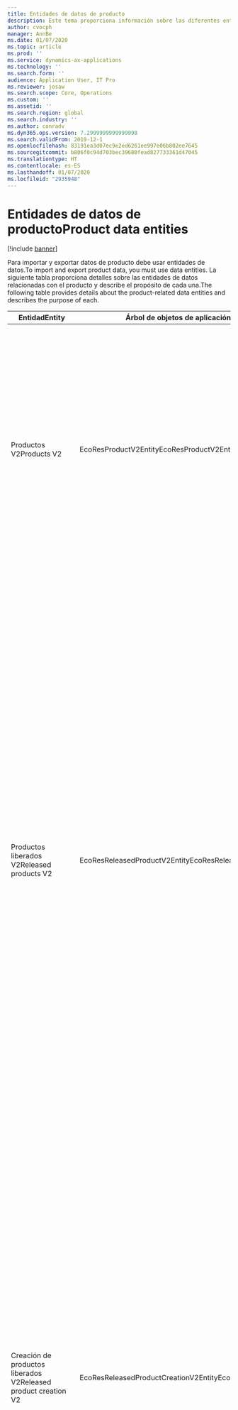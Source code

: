 ```yaml
---
title: Entidades de datos de producto
description: Este tema proporciona información sobre las diferentes entidades que se pueden usar para importar y exportar datos de productos.
author: cvocph
manager: AnnBe
ms.date: 01/07/2020
ms.topic: article
ms.prod: ''
ms.service: dynamics-ax-applications
ms.technology: ''
ms.search.form: ''
audience: Application User, IT Pro
ms.reviewer: josaw
ms.search.scope: Core, Operations
ms.custom: ''
ms.assetid: ''
ms.search.region: global
ms.search.industry: ''
ms.author: conradv
ms.dyn365.ops.version: 7.2999999999999998
ms.search.validFrom: 2019-12-1
ms.openlocfilehash: 83191ea3d07ec9e2ed6261ee997e06b802ee7645
ms.sourcegitcommit: b806f0c94d703bec39680fead827733361d47045
ms.translationtype: HT
ms.contentlocale: es-ES
ms.lasthandoff: 01/07/2020
ms.locfileid: "2935948"
---
```

# <a name="product-data-entities"></a><span data-ttu-id="d14c8-103">Entidades de datos de producto</span><span class="sxs-lookup"><span data-stu-id="d14c8-103">Product data entities</span></span>

[!include [banner](../includes/banner.md)]

<span data-ttu-id="d14c8-104">Para importar y exportar datos de producto debe usar entidades de datos.</span><span class="sxs-lookup"><span data-stu-id="d14c8-104">To import and export product data, you must use data entities.</span></span> <span data-ttu-id="d14c8-105">La siguiente tabla proporciona detalles sobre las entidades de datos relacionadas con el producto y describe el propósito de cada una.</span><span class="sxs-lookup"><span data-stu-id="d14c8-105">The following table provides details about the product-related data entities and describes the purpose of each.</span></span>

| <span data-ttu-id="d14c8-106">Entidad</span><span class="sxs-lookup"><span data-stu-id="d14c8-106">Entity</span></span> | <span data-ttu-id="d14c8-107">Árbol de objetos de aplicación (AOT) nombre (tipo)</span><span class="sxs-lookup"><span data-stu-id="d14c8-107">Application Object Tree (AOT) name (type)</span></span> | <span data-ttu-id="d14c8-108">Notas</span><span class="sxs-lookup"><span data-stu-id="d14c8-108">Notes</span></span> |
|--------|-------------------------------------------|-------|
| <span data-ttu-id="d14c8-109">Productos V2</span><span class="sxs-lookup"><span data-stu-id="d14c8-109">Products V2</span></span> | <span data-ttu-id="d14c8-110">EcoResProductV2Entity</span><span class="sxs-lookup"><span data-stu-id="d14c8-110">EcoResProductV2Entity</span></span> | <span data-ttu-id="d14c8-111">Esta entidad se utiliza para importar y exportar productos compartidos, productos distintos y productos maestros.</span><span class="sxs-lookup"><span data-stu-id="d14c8-111">This entity is used to import and export shared products-distinct products and product masters.</span></span> <span data-ttu-id="d14c8-112">Permite actualizaciones.</span><span class="sxs-lookup"><span data-stu-id="d14c8-112">It allows for updates.</span></span> <span data-ttu-id="d14c8-113">No admite operaciones SQL basadas en conjuntos.</span><span class="sxs-lookup"><span data-stu-id="d14c8-113">It doesn't support set-based SQL operations.</span></span> <span data-ttu-id="d14c8-114">Está habilitado para Open Data Protocol (OData).</span><span class="sxs-lookup"><span data-stu-id="d14c8-114">It's enabled for Open Data Protocol (OData).</span></span> |
| <span data-ttu-id="d14c8-115">Productos liberados V2</span><span class="sxs-lookup"><span data-stu-id="d14c8-115">Released products V2</span></span> | <span data-ttu-id="d14c8-116">EcoResReleasedProductV2Entity</span><span class="sxs-lookup"><span data-stu-id="d14c8-116">EcoResReleasedProductV2Entity</span></span> | <span data-ttu-id="d14c8-117">Esta entidad se utiliza para importar y exportar productos publicados, productos distintos y productos maestros.</span><span class="sxs-lookup"><span data-stu-id="d14c8-117">This entity is used to import and export released products-distinct products and product masters.</span></span> <span data-ttu-id="d14c8-118">Permite actualizaciones.</span><span class="sxs-lookup"><span data-stu-id="d14c8-118">It allows for updates.</span></span> <span data-ttu-id="d14c8-119">Requiere que el producto compartido ya esté creado.</span><span class="sxs-lookup"><span data-stu-id="d14c8-119">It requires that the shared product already be created.</span></span> <span data-ttu-id="d14c8-120">Cuando se importa un nuevo producto lanzado, se produce un lanzamiento del producto compartido.</span><span class="sxs-lookup"><span data-stu-id="d14c8-120">When a new released product is imported, a release of the shared product occurs.</span></span> <span data-ttu-id="d14c8-121">También hay entidades separadas que pueden usarse para importar y exportar productos maestros lanzados y variantes distintas lanzadas.</span><span class="sxs-lookup"><span data-stu-id="d14c8-121">There are also separate entities that can be used to import and export released product masters and released distinct variants.</span></span> <span data-ttu-id="d14c8-122">Esta entidad no admite operaciones SQL basadas en conjuntos ni operaciones de eliminación.</span><span class="sxs-lookup"><span data-stu-id="d14c8-122">This entity doesn't support set-based SQL operations or delete operations.</span></span> <span data-ttu-id="d14c8-123">Está habilitado para OData.</span><span class="sxs-lookup"><span data-stu-id="d14c8-123">It's enabled for OData.</span></span> |
| <span data-ttu-id="d14c8-124">Creación de productos liberados V2</span><span class="sxs-lookup"><span data-stu-id="d14c8-124">Released product creation V2</span></span> | <span data-ttu-id="d14c8-125">EcoResReleasedProductCreationV2Entity</span><span class="sxs-lookup"><span data-stu-id="d14c8-125">EcoResReleasedProductCreationV2Entity</span></span> | <span data-ttu-id="d14c8-126">Esta entidad se utiliza para importar productos compartidos y productos lanzados en un solo paso.</span><span class="sxs-lookup"><span data-stu-id="d14c8-126">This entity is used to import shared products and released products in one step.</span></span> <span data-ttu-id="d14c8-127">Aunque admite exportaciones, ese uso no se recomienda, porque el propósito de la entidad es la creación de productos.</span><span class="sxs-lookup"><span data-stu-id="d14c8-127">Although it supports exports, that use isn't recommended, because the purpose of the entity is product creation.</span></span> <span data-ttu-id="d14c8-128">No admite actualizaciones.</span><span class="sxs-lookup"><span data-stu-id="d14c8-128">It doesn't support updates.</span></span> <span data-ttu-id="d14c8-129">Admite un conjunto limitado de campos (campos que están disponibles en el cuadro de diálogo de creación del producto).</span><span class="sxs-lookup"><span data-stu-id="d14c8-129">It supports a limited set of fields (fields that are available in the product creation dialog box).</span></span> <span data-ttu-id="d14c8-130">No admite operaciones SQL basadas en conjuntos.</span><span class="sxs-lookup"><span data-stu-id="d14c8-130">It doesn't support set-based SQL operations.</span></span> <span data-ttu-id="d14c8-131">No está expuesto a través de OData.</span><span class="sxs-lookup"><span data-stu-id="d14c8-131">It isn't exposed through OData.</span></span> |
| <span data-ttu-id="d14c8-132">Variantes del producto</span><span class="sxs-lookup"><span data-stu-id="d14c8-132">Product variants</span></span> | <span data-ttu-id="d14c8-133">EcoResProductVariantEntity</span><span class="sxs-lookup"><span data-stu-id="d14c8-133">EcoResProductVariantEntity</span></span> | <span data-ttu-id="d14c8-134">Esta entidad se utiliza para importar y exportar variantes de productos compartidos.</span><span class="sxs-lookup"><span data-stu-id="d14c8-134">This entity is used to import and export shared product variants.</span></span> <span data-ttu-id="d14c8-135">Permite actualizaciones.</span><span class="sxs-lookup"><span data-stu-id="d14c8-135">It allows for updates.</span></span> <span data-ttu-id="d14c8-136">Requiere que los valores de dimensión ya estén creados.</span><span class="sxs-lookup"><span data-stu-id="d14c8-136">It requires that dimension values already be created.</span></span> <span data-ttu-id="d14c8-137">La clave de integración es el producto maestro más las dimensiones del producto.</span><span class="sxs-lookup"><span data-stu-id="d14c8-137">The integration key is the product master plus product dimensions.</span></span> <span data-ttu-id="d14c8-138">Esta entidad no admite operaciones SQL basadas en conjuntos.</span><span class="sxs-lookup"><span data-stu-id="d14c8-138">This entity doesn't support set-based SQL operations.</span></span> <span data-ttu-id="d14c8-139">Está habilitado para OData.</span><span class="sxs-lookup"><span data-stu-id="d14c8-139">It's enabled for OData.</span></span> <span data-ttu-id="d14c8-140">Soporta operaciones de borrado.</span><span class="sxs-lookup"><span data-stu-id="d14c8-140">It supports delete operations.</span></span> <span data-ttu-id="d14c8-141">No se puede ampliar mediante la adición de nuevas dimensiones de producto.</span><span class="sxs-lookup"><span data-stu-id="d14c8-141">It can't be extended through the addition of new product dimensions.</span></span> |
| <span data-ttu-id="d14c8-142">Identificación del número de producto derivado de las variantes de producto</span><span class="sxs-lookup"><span data-stu-id="d14c8-142">Product variants by product number identification</span></span> | <span data-ttu-id="d14c8-143">EcoResProductNumberIdentifiedProductVariantEntity</span><span class="sxs-lookup"><span data-stu-id="d14c8-143">EcoResProductNumberIdentifiedProductVariantEntity</span></span> | <span data-ttu-id="d14c8-144">Esta entidad se utiliza para importar y exportar variantes de productos compartidos.</span><span class="sxs-lookup"><span data-stu-id="d14c8-144">This entity is used to import and export shared product variants.</span></span> <span data-ttu-id="d14c8-145">Permite actualizaciones.</span><span class="sxs-lookup"><span data-stu-id="d14c8-145">It allows for updates.</span></span> <span data-ttu-id="d14c8-146">Requiere que los valores de dimensión ya estén creados.</span><span class="sxs-lookup"><span data-stu-id="d14c8-146">It requires that dimension values already be created.</span></span> <span data-ttu-id="d14c8-147">La clave de integración es el número de producto (mientras que la clave de integración para la entidad **Variantes del producto** es el producto maestro más las dimensiones del producto).</span><span class="sxs-lookup"><span data-stu-id="d14c8-147">The integration key is the product number (whereas the integration key for the **Product variants** entity is the product master plus product dimensions).</span></span> |
| <span data-ttu-id="d14c8-148">Variantes de productos emitidos</span><span class="sxs-lookup"><span data-stu-id="d14c8-148">Released product variants</span></span> | <span data-ttu-id="d14c8-149">EcoResReleasedProductVariantEntity</span><span class="sxs-lookup"><span data-stu-id="d14c8-149">EcoResReleasedProductVariantEntity</span></span> | <span data-ttu-id="d14c8-150">Esta entidad se utiliza para importar y exportar variantes de productos lanzados.</span><span class="sxs-lookup"><span data-stu-id="d14c8-150">This entity is used to import and export released product variants.</span></span> <span data-ttu-id="d14c8-151">Permite actualizaciones.</span><span class="sxs-lookup"><span data-stu-id="d14c8-151">It allows for updates.</span></span> <span data-ttu-id="d14c8-152">Requiere que las variantes del producto compartido ya estén creadas.</span><span class="sxs-lookup"><span data-stu-id="d14c8-152">It requires that shared product variants already be created.</span></span> <span data-ttu-id="d14c8-153">Cuando se importa una variante del producto lanzada, se produce un lanzamiento de la variante del producto compartida.</span><span class="sxs-lookup"><span data-stu-id="d14c8-153">When a new released product variant is imported, a release of the shared product variant occurs.</span></span> <span data-ttu-id="d14c8-154">Esta entidad no admite operaciones SQL basadas en conjuntos.</span><span class="sxs-lookup"><span data-stu-id="d14c8-154">This entity doesn't support set-based SQL operations.</span></span> <span data-ttu-id="d14c8-155">Está habilitado para OData.</span><span class="sxs-lookup"><span data-stu-id="d14c8-155">It's enabled for OData.</span></span> <span data-ttu-id="d14c8-156">Aunque admite operaciones de eliminación, ese uso actualmente provoca daños en los datos debido a un error en la plataforma actual.</span><span class="sxs-lookup"><span data-stu-id="d14c8-156">Although it supports delete operations, that use currently causes data corruption because of a bug in the current platform.</span></span> <span data-ttu-id="d14c8-157">Esta entidad no se puede ampliar mediante la adición de nuevas dimensiones de producto.</span><span class="sxs-lookup"><span data-stu-id="d14c8-157">This entity can't be extended through the addition of new product dimensions.</span></span> |
| <span data-ttu-id="d14c8-158">Identificación del número de producto derivado de las variantes de productos liberados</span><span class="sxs-lookup"><span data-stu-id="d14c8-158">Released product variants by product number identification</span></span> | <span data-ttu-id="d14c8-159">EcoResProductNumberIdentifiedReleasedProductVariantEntity</span><span class="sxs-lookup"><span data-stu-id="d14c8-159">EcoResProductNumberIdentifiedReleasedProductVariantEntity</span></span> | <span data-ttu-id="d14c8-160">Esta entidad se parece a la entidad **Variantes del producto lanzadas** pero la clave de integración es el número del producto en lugar del producto maestro más las dimensiones del producto.</span><span class="sxs-lookup"><span data-stu-id="d14c8-160">This entity resembles the **Released product variants** entity, but the integration key is the product number instead of the product master plus product dimensions.</span></span> <span data-ttu-id="d14c8-161">Se puede ampliar mediante la adición de nuevas dimensiones de producto.</span><span class="sxs-lookup"><span data-stu-id="d14c8-161">It can be extended through the addition of new product dimensions.</span></span> |
| <span data-ttu-id="d14c8-162">Productos liberados para ventas</span><span class="sxs-lookup"><span data-stu-id="d14c8-162">Sellable released products</span></span> | <span data-ttu-id="d14c8-163">EcoResSellableReleasedProductEntity</span><span class="sxs-lookup"><span data-stu-id="d14c8-163">EcoResSellableReleasedProductEntity</span></span> | <span data-ttu-id="d14c8-164">Esta entidad se utiliza para exportar solo productos vendibles.</span><span class="sxs-lookup"><span data-stu-id="d14c8-164">This entity is used to export only sellable products.</span></span> <span data-ttu-id="d14c8-165">Los productos para ventas son productos que tienen la información que requieren para usarse en un pedido de ventas.</span><span class="sxs-lookup"><span data-stu-id="d14c8-165">Sellable products are products that have the information that they require in order to be used in a sales order.</span></span> <span data-ttu-id="d14c8-166">Se aplican las mismas reglas cuando un producto se valida con la función **Validar** en la página **Productos lanzados**.</span><span class="sxs-lookup"><span data-stu-id="d14c8-166">The same rules apply when a product is validated by using the **Validate** function on the **Released products** page.</span></span> |
| <span data-ttu-id="d14c8-167">Productos únicos emitidos V2</span><span class="sxs-lookup"><span data-stu-id="d14c8-167">Released Distinct products V2</span></span> | <span data-ttu-id="d14c8-168">EcoResDistinctProductV2Entity</span><span class="sxs-lookup"><span data-stu-id="d14c8-168">EcoResDistinctProductV2Entity</span></span> | <span data-ttu-id="d14c8-169">Esta entidad se utiliza para exportar productos únicos.</span><span class="sxs-lookup"><span data-stu-id="d14c8-169">This entity is used to export distinct products.</span></span> <span data-ttu-id="d14c8-170">Estos productos únicos pueden ser productos, subtipos de productos y variantes de producto.</span><span class="sxs-lookup"><span data-stu-id="d14c8-170">Those distinct products can be products, subtype products, and product variants.</span></span> |
| <span data-ttu-id="d14c8-171">Productos maestros emitidos V2</span><span class="sxs-lookup"><span data-stu-id="d14c8-171">Released products masters V2</span></span> | <span data-ttu-id="d14c8-172">EcoResProductMasterV2Entity</span><span class="sxs-lookup"><span data-stu-id="d14c8-172">EcoResProductMasterV2Entity</span></span> | <span data-ttu-id="d14c8-173">Esta entidad se utiliza para importar y exportar productos maestros.</span><span class="sxs-lookup"><span data-stu-id="d14c8-173">This entity is used to import and export product masters.</span></span> <span data-ttu-id="d14c8-174">No está habilitado para la gestión de datos.</span><span class="sxs-lookup"><span data-stu-id="d14c8-174">It isn't enabled for data management.</span></span> |
| <span data-ttu-id="d14c8-175">Artículo - Código de barras</span><span class="sxs-lookup"><span data-stu-id="d14c8-175">Item - bar code</span></span> | <span data-ttu-id="d14c8-176">EcoResProductBarcodeEntity</span><span class="sxs-lookup"><span data-stu-id="d14c8-176">EcoResProductBarcodeEntity</span></span> | <span data-ttu-id="d14c8-177">Esta entidad se utiliza para exportar productos y códigos de barras.</span><span class="sxs-lookup"><span data-stu-id="d14c8-177">This entity is used to export products and bar codes.</span></span> |
| <span data-ttu-id="d14c8-178">Estados de ciclo de vida de producto</span><span class="sxs-lookup"><span data-stu-id="d14c8-178">Product lifecycle states</span></span> | <span data-ttu-id="d14c8-179">EcoResProductLifecycleSateEntity</span><span class="sxs-lookup"><span data-stu-id="d14c8-179">EcoResProductLifecycleSateEntity</span></span> | <span data-ttu-id="d14c8-180">Esta entidad se utiliza para importar y exportar los diferentes estados del ciclo de vida del producto que se pueden asignar a un producto.</span><span class="sxs-lookup"><span data-stu-id="d14c8-180">This entity is used to import and export the different product lifecycle states that can be assigned to a product.</span></span> |

> [!NOTE]
> <span data-ttu-id="d14c8-181">Puedes usar la entidad de datos **Productos lanzados V2** para importar productos al sistema solo si el producto compartido ya se ha creado.</span><span class="sxs-lookup"><span data-stu-id="d14c8-181">You can use the **Released Products V2** data entity to import products into the system only if the shared product has already been created.</span></span> <span data-ttu-id="d14c8-182">De lo contrario, para importar productos al sistema, debe usar la entidad de datos **Creación de producto**.</span><span class="sxs-lookup"><span data-stu-id="d14c8-182">Otherwise, to import products into the system, you must use the **Product creation** data entity.</span></span>
